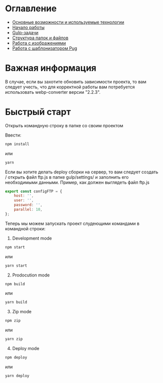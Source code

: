 # Оглавление

-  [Основные возможности и используемые технологии](doc/01_technologies.md)
-  [Начало работы](doc/02_installation.md)
-  [Gulp-задачи](doc/03_tasks.md)
-  [Структура папок и файлов](doc/04_structure.md)
-  [Работа с изображениями](doc/05_images.md)
-  [Работа с шаблонизатором Pug](doc/06_pug.md)

# Важная информация

В случае, если вы захотите обновить зависимости проекта, то вам следует учесть, что для корректной работы вам потребуется использовать webp-converter версии "2.2.3".

# Быстрый старт

Открыть командную строку в папке со своим проектом

Ввести:

```sh
npm install
```

или

```sh
yarn
```

Если вы хотите делать deploy сборки на сервер, то вам следует создать / открыть файл ftp.js в папке gulp/settings/ и заполнить его необходимыми данными. Пример, как должен выглядеть файл ftp.js

```javascript
export const configFTP = {
	host: '',
	user: '',
	password: '',
	parallel: 10,
};
```

Теперь мы можем запускать проект слудеющими командами в командной строки:

1. Development mode

```sh
npm start
```

или

```sh
yarn start
```

2. Prodocution mode

```sh
npm build
```

или

```sh
yarn build
```

3. Zip mode

```sh
npm zip
```

или

```sh
yarn zip
```

4. Deploy mode

```sh
npm deploy
```

или

```sh
yarn deploy
```
